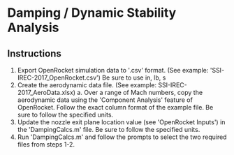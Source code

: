# Damping / Dynamic Stability Analysis
## Instructions
1. Export OpenRocket simulation data to '.csv' format. (See example: 
'SSI-IREC-2017_OpenRocket.csv') Be sure to use in, lb, s
2. Create the aerodynamic data file. (See example: 
SSI-IREC-2017_AeroData.xlsx)
a. Over a range of Mach numbers, copy the aerodynamic data using the 
'Component Analysis' feature of OpenRocket. Follow the exact column format of 
the example file. Be sure to follow the specified units. 
3. Update the nozzle exit plane location value (see 'OpenRocket Inputs') in
the 'DampingCalcs.m' file. Be sure to follow the specified units. 
4. Run 'DampingCalcs.m' and follow the prompts to select the two required 
files from steps 1-2. 